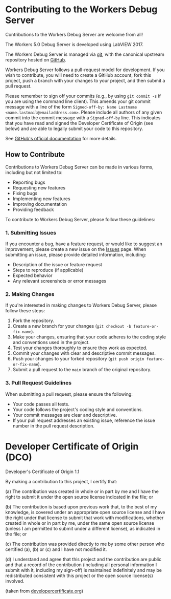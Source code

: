 # Contributing to the Workers Debug Server 

Contributions to the Workers Debug Server are welcome from all!

The Workers 5.0 Debug Server is developed using LabVIEW 2017.

The Workers Debug Server is managed via [git](https://git-scm.com), with the canonical upstream
repository hosted on [GitHub](https://github.com/w4lv-community/workers-debug-server/).

Workers Debug Server follows a pull-request model for development.  If you wish to
contribute, you will need to create a GitHub account, fork this project, push a
branch with your changes to your project, and then submit a pull request.

Please remember to sign off your commits (e.g., by using `git commit -s` if you
are using the command line client). This amends your git commit message with a line
of the form `Signed-off-by: Name Lastname <name.lastmail@emailaddress.com>`. Please
include all authors of any given commit into the commit message with a
`Signed-off-by` line. This indicates that you have read and signed the Developer
Certificate of Origin (see below) and are able to legally submit your code to
this repository.

See [GitHub's official documentation](https://help.github.com/articles/using-pull-requests/) for more details.

## How to Contribute

Contributions to Workers Debug Server can be made in various forms, including but not limited to:

- Reporting bugs
- Requesting new features
- Fixing bugs
- Implementing new features
- Improving documentation
- Providing feedback

To contribute to Workers Debug Server, please follow these guidelines:

### 1. Submitting Issues

If you encounter a bug, have a feature request, or would like to suggest an improvement, please create a new issue on the [Issues](link-to-issues) page. When submitting an issue, please provide detailed information, including:

- Description of the issue or feature request
- Steps to reproduce (if applicable)
- Expected behavior
- Any relevant screenshots or error messages

### 2. Making Changes

If you're interested in making changes to Workers Debug Server, please follow these steps:

1. Fork the repository.
2. Create a new branch for your changes (`git checkout -b feature-or-fix-name`).
3. Make your changes, ensuring that your code adheres to the coding style and conventions used in the project.
4. Test your changes thoroughly to ensure they work as expected.
5. Commit your changes with clear and descriptive commit messages.
6. Push your changes to your forked repository (`git push origin feature-or-fix-name`).
7. Submit a pull request to the `main` branch of the original repository.

### 3. Pull Request Guidelines

When submitting a pull request, please ensure the following:

- Your code passes all tests.
- Your code follows the project's coding style and conventions.
- Your commit messages are clear and descriptive.
- If your pull request addresses an existing issue, reference the issue number in the pull request description.

# Developer Certificate of Origin (DCO)

   Developer's Certificate of Origin 1.1

   By making a contribution to this project, I certify that:

   (a) The contribution was created in whole or in part by me and I
       have the right to submit it under the open source license
       indicated in the file; or

   (b) The contribution is based upon previous work that, to the best
       of my knowledge, is covered under an appropriate open source
       license and I have the right under that license to submit that
       work with modifications, whether created in whole or in part
       by me, under the same open source license (unless I am
       permitted to submit under a different license), as indicated
       in the file; or

   (c) The contribution was provided directly to me by some other
       person who certified (a), (b) or (c) and I have not modified
       it.

   (d) I understand and agree that this project and the contribution
       are public and that a record of the contribution (including all
       personal information I submit with it, including my sign-off) is
       maintained indefinitely and may be redistributed consistent with
       this project or the open source license(s) involved.

(taken from [developercertificate.org](https://developercertificate.org/))
